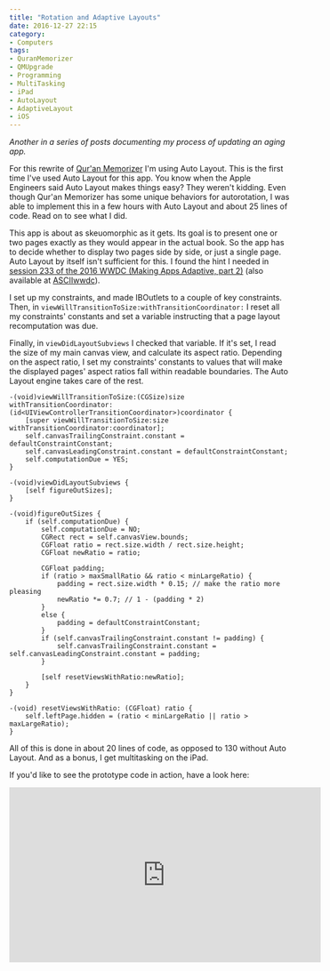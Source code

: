 ```yaml
---
title: "Rotation and Adaptive Layouts"
date: 2016-12-27 22:15
category:
- Computers
tags:
- QuranMemorizer
- QMUpgrade
- Programming
- MultiTasking
- iPad
- AutoLayout
- AdaptiveLayout
- iOS
---
```


*Another in a series of posts documenting my process of updating an aging app.*

For this rewrite of [Qur'an Memorizer][qm] I'm using Auto Layout. This is the first time I've used Auto Layout for this app. You know when the Apple Engineers said Auto Layout makes things easy? They weren't kidding. Even though Qur'an Memorizer has some unique behaviors for autorotation, I was able to implement this in a few hours with Auto Layout and about 25 lines of code. Read on to see what I did. 

<!-- more -->

This app is about as skeuomorphic as it gets. Its goal is to present one or two pages exactly as they would appear in the actual book. So the app has to decide whether to display two pages side by side, or just a single page. Auto Layout by itself isn't sufficient for this. I found the hint I needed in [session 233 of the 2016 WWDC (Making Apps Adaptive, part 2)][s233] (also available at [ASCIIwwdc][s233a]).

I set up my constraints, and made IBOutlets to a couple of key constraints. Then, in `viewWillTransitionToSize:withTransitionCoordinator:` I reset all my constraints' constants and set a variable instructing that a page layout recomputation was due. 

Finally, in `viewDidLayoutSubviews` I checked that variable. If it's set, I read the size of my main canvas view, and calculate its aspect ratio. Depending on the aspect ratio, I set my constraints' constants to values that will make the displayed pages' aspect ratios fall within readable boundaries. The Auto Layout engine takes care of the rest. 

```objc
-(void)viewWillTransitionToSize:(CGSize)size withTransitionCoordinator:(id<UIViewControllerTransitionCoordinator>)coordinator {
    [super viewWillTransitionToSize:size withTransitionCoordinator:coordinator];
    self.canvasTrailingConstraint.constant = defaultConstraintConstant;
    self.canvasLeadingConstraint.constant = defaultConstraintConstant;
    self.computationDue = YES;
}

-(void)viewDidLayoutSubviews {
    [self figureOutSizes];
}

-(void)figureOutSizes {
    if (self.computationDue) {
        self.computationDue = NO;
        CGRect rect = self.canvasView.bounds;
        CGFloat ratio = rect.size.width / rect.size.height;
        CGFloat newRatio = ratio;
        
        CGFloat padding;
        if (ratio > maxSmallRatio && ratio < minLargeRatio) {
            padding = rect.size.width * 0.15; // make the ratio more pleasing
            newRatio *= 0.7; // 1 - (padding * 2)
        }
        else {
            padding = defaultConstraintConstant;
        }
        if (self.canvasTrailingConstraint.constant != padding) {
            self.canvasTrailingConstraint.constant = self.canvasLeadingConstraint.constant = padding;
        }
        
        [self resetViewsWithRatio:newRatio];
    }
}

-(void) resetViewsWithRatio: (CGFloat) ratio {
    self.leftPage.hidden = (ratio < minLargeRatio || ratio > maxLargeRatio);
}

```

All of this is done in about 20 lines of code, as opposed to 130 without Auto Layout. And as a bonus, I get multitasking on the iPad. 

If you'd like to see the prototype code in action, have a look here: 

<iframe width="560" height="315" src="https://www.youtube.com/embed/uBv2zlbBR4E" frameborder="0" allowfullscreen></iframe>


[qm]: http://quranmemorizer.com/
[s233]: https://developer.apple.com/videos/play/wwdc2016/233/
[s233a]: http://asciiwwdc.com/2016/sessions/233
